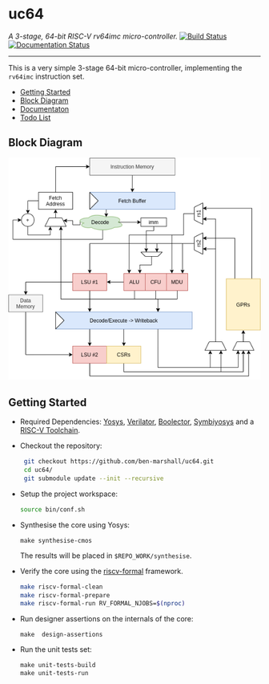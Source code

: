 
# uc64

*A 3-stage, 64-bit RISC-V rv64imc micro-controller.*
[![Build Status](https://travis-ci.org/ben-marshall/uc64.svg?branch=master)](https://travis-ci.org/ben-marshall/uc64)
[![Documentation Status](https://readthedocs.org/projects/uc64/badge/?version=latest)](https://uc64.readthedocs.io/en/latest/?badge=latest)

---

This is a very simple 3-stage 64-bit micro-controller, implementing the
`rv64imc` instruction set.

- [Getting Started](#Getting-Started)
- [Block Diagram](#Block-Diagram)
- [Documentaton](docs/)
- [Todo List](docs/todo.md)

## Block Diagram

![Block Diagram](docs/pipeline-diagram.png)

## Getting Started

- Required Dependencies:
  [Yosys](http://www.clifford.at/yosys/documentation.html),
  [Verilator](https://www.veripool.org/projects/verilator/wiki/Intro),
  [Boolector](https://boolector.github.io/),
  [Symbiyosys](https://symbiyosys.readthedocs.io/en/latest/)
  and a
  [RISC-V Toolchain](https://github.com/riscv/riscv-gnu-toolchain).

- Checkout the repository:
  ```sh
   git checkout https://github.com/ben-marshall/uc64.git
   cd uc64/
   git submodule update --init --recursive
  ```

- Setup the project workspace:
  ```sh
  source bin/conf.sh
  ```

- Synthesise the core using Yosys:
  ```
  make synthesise-cmos
  ```
  The results will be placed in `$REPO_WORK/synthesise`.


- Verify the core using the 
  [riscv-formal](https://github.com/SymbioticEDA/riscv-formal/)
  framework.

  ```sh
  make riscv-formal-clean
  make riscv-formal-prepare
  make riscv-formal-run RV_FORMAL_NJOBS=$(nproc)
  ```

- Run designer assertions on the internals of the core:

  ```
  make  design-assertions
  ```

- Run the unit tests set:

  ```
  make unit-tests-build
  make unit-tests-run
  ```

